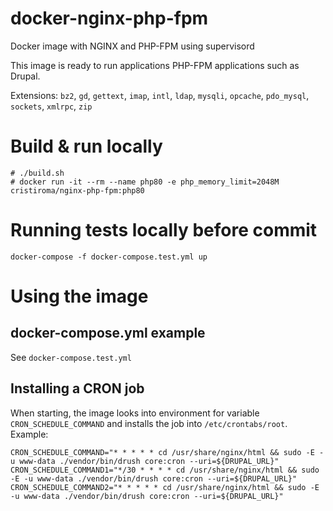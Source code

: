 # docker-nginx-php-fpm
Docker image with NGINX and PHP-FPM using supervisord

This image is ready to run applications PHP-FPM applications such as Drupal.

Extensions: `bz2`, `gd`, `gettext`, `imap`, `intl`, `ldap`, `mysqli`, `opcache`, `pdo_mysql`, `sockets`, `xmlrpc`, `zip`

# Build & run locally

```shell
# ./build.sh
# docker run -it --rm --name php80 -e php_memory_limit=2048M cristiroma/nginx-php-fpm:php80
```

# Running tests locally before commit

```
docker-compose -f docker-compose.test.yml up
```

# Using the image

## docker-compose.yml example

See `docker-compose.test.yml`

## Installing a CRON job

When starting, the image looks into environment for variable `CRON_SCHEDULE_COMMAND` and installs the job  into `/etc/crontabs/root`. Example:

```dotenv
CRON_SCHEDULE_COMMAND="* * * * * cd /usr/share/nginx/html && sudo -E -u www-data ./vendor/bin/drush core:cron --uri=${DRUPAL_URL}"
CRON_SCHEDULE_COMMAND1="*/30 * * * * cd /usr/share/nginx/html && sudo -E -u www-data ./vendor/bin/drush core:cron --uri=${DRUPAL_URL}"
CRON_SCHEDULE_COMMAND2="* * * * * cd /usr/share/nginx/html && sudo -E -u www-data ./vendor/bin/drush core:cron --uri=${DRUPAL_URL}"
```